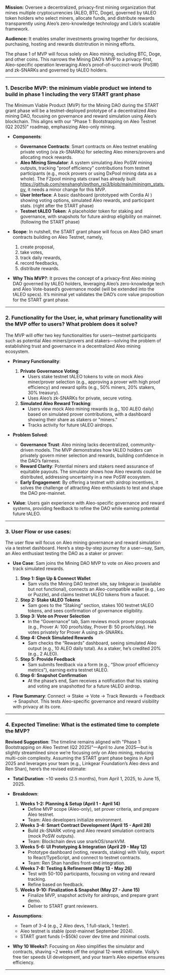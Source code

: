 **Mission:** Oversee a decentralized, privacy-first mining organization that mines multiple cryptocurrencies (ALEO, BTC, Doge), governed by tALEO token holders who select miners, allocate funds, and distribute rewards transparently using Aleo’s zero-knowledge technology and Lido’s scalable framework.

**Audience:** It enables smaller investments growing together for decisions, purchasing, hosting and rewards distritrution in mining efforts.

The phase 1 of MVP will focus solely on Aleo mining, excluding BTC, Doge, and other coins. This narrows the Mining DAO’s MVP to a privacy-first, Aleo-specific operation leveraging Aleo’s proof-of-succinct-work (PoSW) and zk-SNARKs and governed by tALEO holders. 

---

### 1. Describe MVP: the minimum viable product we intend to build in phase 1 including the very START grant phase
The Minimum Viable Product (MVP) for the Mining DAO during the START grant phase will be a testnet-deployed prototype of a decentralized Aleo mining DAO, focusing on governance and reward simulation using Aleo’s blockchain. This aligns with our "Phase 1: Bootstrapping on Aleo Testnet (Q2 2025)" roadmap, emphasizing Aleo-only mining.

- **Components**:
  - **Governance Contracts**: Smart contracts on Aleo testnet enabling private voting (via zk-SNARKs) for selecting Aleo miners/provers and allocating mock rewards.
  - **Aleo Mining Simulator**: A system simulating Aleo PoSW mining outputs, tracking "proof efficiency" contributions from testnet participants (e.g., mock provers or using DxPool mining data as a whole). The F2pool mining stats crawl has already built https://github.com/renshangh/python_rpi3/blob/main/miningm_stats.py, it needs a minor change for this MVP.
  - **User Interface**: A basic dashboard (prototyped with Cordia AI ) showing voting options, simulated Aleo rewards, and participant stats. (right after the START phase)
  - **Testnet tALEO Token**: A placeholder token for staking and governance, with snapshots for future airdrop eligibility on mainnet.(following the START phase)

- **Scope**: In nutshell, the START grant phase will focus on Aleo DAO smart contracts building on Aleo Testnet, namely, 
  1. create proposal, 
  2. take votes, 
  3. track daily rewards,
  4. record feedbacks,
  5. distribute rewards.

- **Why This MVP?**: It proves the concept of a privacy-first Aleo mining DAO governed by tALEO holders, leveraging Aleo’s zero-knowledge tech and Aleo Vote-based’s governance model (will be extended into the tALEO specs). It’s minimal yet validates the DAO’s core value proposition for the START grant phase.

---

### 2. Functionality for the User, ie, what primary functionality will the MVP offer to users? What problem does it solve?
The MVP will offer two key functionalities for users—testnet participants such as potential Aleo miners/provers and stakers—solving the problem of establishing trust and governance in a decentralized Aleo mining ecosystem. 

- **Primary Functionality**:
  1. **Private Governance Voting**:
     - Users stake testnet tALEO tokens to vote on mock Aleo miner/prover selection (e.g., approving a prover with high proof efficiency) and reward splits (e.g., 50% miners, 20% stakers, 30% treasury).
     - Uses Aleo’s zk-SNARKs for private, secure voting.
  2. **Simulated Aleo Reward Tracking**:
     - Users view mock Aleo mining rewards (e.g., 100 ALEO daily) based on simulated prover contributions, with a dashboard showing their share as stakers or "miners."
     - Tracks activity for future tALEO airdrops.

- **Problem Solved**:
  - **Governance Trust**: Aleo mining lacks decentralized, community-driven models. The MVP demonstrates how tALEO holders can privately govern miner selection and rewards, building confidence in the DAO’s fairness.
  - **Reward Clarity**: Potential miners and stakers need assurance of equitable payouts. The simulator shows how Aleo rewards could be distributed, addressing uncertainty in a new PoSW ecosystem.
  - **Early Engagement**: By offering a testnet with airdrop incentives, it solves the challenge of attracting Aleo enthusiasts to test and shape the DAO pre-mainnet.

- **Value**: Users gain experience with Aleo-specific governance and reward systems, providing feedback to refine the DAO while earning potential future tALEO.

---

### 3. User Flow or use cases: 
The user flow will focus on Aleo mining governance and reward simulation via a testnet dashboard. Here’s a step-by-step journey for a user—say, Sam, an Aleo enthusiast testing the DAO as a staker or prover:

- **Use Case**: Sam joins the Mining DAO MVP to vote on Aleo provers and track simulated rewards.
  1. **Step 1: Sign Up & Connect Wallet**
     - Sam visits the Mining DAO testnet site, say linkgear.io (available but not functional), connects an Aleo-compatible wallet (e.g., Leo or Puzzle), and claims testnet tALEO tokens from a faucet.
  2. **Step 2: Stake tALEO Tokens**
     - Sam goes to the “Staking” section, stakes 100 testnet tALEO tokens, and sees confirmation of governance eligibility.
  3. **Step 3: Vote on Prover Selection**
     - In the “Governance” tab, Sam reviews mock prover proposals (e.g., Prover A: 100 proofs/day, Prover B: 50 proofs/day). He votes privately for Prover A using zk-SNARKs.
  4. **Step 4: Check Simulated Rewards**
     - Sam checks the “Rewards” dashboard, seeing simulated Aleo output (e.g., 10 ALEO daily total). As a staker, he’s credited 20% (e.g., 2 ALEO).
  5. **Step 5: Provide Feedback**
     - Sam submits feedback via a form (e.g., “Show proof efficiency metrics”), earning extra testnet tALEO.
  6. **Step 6: Snapshot Confirmation**
     - At the phase’s end, Sam receives a notification that his staking and voting are snapshotted for a future tALEO airdrop.

- **Flow Summary**: Connect → Stake → Vote → Track Rewards → Feedback → Snapshot. This tests Aleo-specific governance and reward visibility with privacy at its core.

---

### 4. Expected Timeline: What is the estimated time to complete the MVP?
**Revised Suggestion**: The timeline remains aligned with "Phase 1: Bootstrapping on Aleo Testnet (Q2 2025)"—April to June 2025—but is slightly streamlined since we’re focusing only on Aleo mining, reducing multi-coin complexity. Assuming the START grant phase begins in April 2025 and leverages your team (e.g., Linkgear Foundation’s Aleo devs and Ren Shan), here’s the revised estimate:

- **Total Duration**: ~10 weeks (2.5 months), from April 1, 2025, to June 15, 2025.
- **Breakdown**:
  1. **Weeks 1-2: Planning & Setup (April 1 - April 14)**  
     - Define MVP scope (Aleo-only), set prover criteria, and prepare Aleo testnet.
     - Team: Aleo developers initialize environment.
  2. **Weeks 3-4: Smart Contract Development (April 15 - April 28)**  
     - Build zk-SNARK voting and Aleo reward simulation contracts (mock PoSW outputs).
     - Team: Blockchain devs use snarkOS/snarkVM.
  3. **Weeks 5-6: UI Prototyping & Integration (April 29 - May 12)**  
     - Prototype dashboard (voting, rewards, staking) with Visily, export to React/TypeScript, and connect to testnet contracts.
     - Team: Ren Shan handles front-end integration.
  4. **Weeks 7-8: Testing & Refinement (May 13 - May 26)**  
     - Test with 50-100 participants, focusing on voting and reward tracking.
     - Refine based on feedback.
  5. **Weeks 9-10: Finalization & Snapshot (May 27 - June 15)**  
     - Finalize MVP, snapshot activity for airdrops, and prepare grant demo.
     - Deliver to START grant reviewers.

- **Assumptions**:
  - Team of 3-4 (e.g., 2 Aleo devs, 1 full-stack, 1 tester).
  - Aleo testnet is stable (post-mainnet September 2024).
  - START grant funds (~$50k) cover dev time and minimal costs.

- **Why 10 Weeks?**: Focusing on Aleo simplifies the simulator and contracts, shaving ~2 weeks off the original 12-week estimate. Visily’s free tier speeds UI development, and your team’s Aleo expertise ensures efficiency.

---
